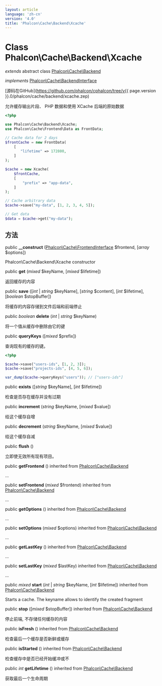 ```yaml
---
layout: article
language: 'zh-cn'
version: '4.0'
title: 'Phalcon\Cache\Backend\Xcache'
---
```

# Class **Phalcon\Cache\Backend\Xcache**

*extends* abstract class [Phalcon\Cache\Backend](Phalcon_Cache_Backend)

*implements* [Phalcon\Cache\BackendInterface](Phalcon_Cache_BackendInterface)

[源码在GitHub](https://github.com/phalcon/cphalcon/tree/v{{ page.version }}.0/phalcon/cache/backend/xcache.zep)

允许缓存输出片段、 PHP 数据和使用 XCache 后端的原始数据

```php
<?php

use Phalcon\Cache\Backend\Xcache;
use Phalcon\Cache\Frontend\Data as FrontData;

// Cache data for 2 days
$frontCache = new FrontData(
    [
       "lifetime" => 172800,
    ]
);

$cache = new Xcache(
    $frontCache,
    [
        "prefix" => "app-data",
    ]
);

// Cache arbitrary data
$cache->save("my-data", [1, 2, 3, 4, 5]);

// Get data
$data = $cache->get("my-data");

```

## 方法

public **__construct** ([Phalcon\Cache\FrontendInterface](Phalcon_Cache_FrontendInterface) $frontend, [*array* $options])

Phalcon\Cache\Backend\Xcache constructor

public **get** (*mixed* $keyName, [*mixed* $lifetime])

返回缓存的内容

public **save** ([*int* | *string* $keyName], [*string* $content], [*int* $lifetime], [*boolean* $stopBuffer])

将缓存的内容存储到文件后端和前端停止

public *boolean* **delete** (*int* | *string* $keyName)

将一个值从缓存中删除由它的键

public **queryKeys** ([*mixed* $prefix])

查询现有的缓存的键。

```php
<?php

$cache->save("users-ids", [1, 2, 3]);
$cache->save("projects-ids", [4, 5, 6]);

var_dump($cache->queryKeys("users")); // ["users-ids"]

```

public **exists** ([*string* $keyName], [*int* $lifetime])

检查是否存在缓存并没有过期

public **increment** (*string* $keyName, [*mixed* $value])

给这个缓存自增

public **decrement** (*string* $keyName, [*mixed* $value])

给这个缓存自减

public **flush** ()

立即使无效所有现有项目。

public **getFrontend** () inherited from [Phalcon\Cache\Backend](Phalcon_Cache_Backend)

...

public **setFrontend** (*mixed* $frontend) inherited from [Phalcon\Cache\Backend](Phalcon_Cache_Backend)

...

public **getOptions** () inherited from [Phalcon\Cache\Backend](Phalcon_Cache_Backend)

...

public **setOptions** (*mixed* $options) inherited from [Phalcon\Cache\Backend](Phalcon_Cache_Backend)

...

public **getLastKey** () inherited from [Phalcon\Cache\Backend](Phalcon_Cache_Backend)

...

public **setLastKey** (*mixed* $lastKey) inherited from [Phalcon\Cache\Backend](Phalcon_Cache_Backend)

...

public *mixed* **start** (*int* | *string* $keyName, [*int* $lifetime]) inherited from [Phalcon\Cache\Backend](Phalcon_Cache_Backend)

Starts a cache. The keyname allows to identify the created fragment

public **stop** ([*mixed* $stopBuffer]) inherited from [Phalcon\Cache\Backend](Phalcon_Cache_Backend)

停止前端, 不存储任何缓存的内容

public **isFresh** () inherited from [Phalcon\Cache\Backend](Phalcon_Cache_Backend)

检查最后一个缓存是否新鲜或缓存

public **isStarted** () inherited from [Phalcon\Cache\Backend](Phalcon_Cache_Backend)

检查缓存中是否已经开始缓冲或不

public *int* **getLifetime** () inherited from [Phalcon\Cache\Backend](Phalcon_Cache_Backend)

获取最后一个生命周期
